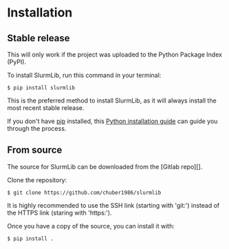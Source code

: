 # Installation

## Stable release

This will only work if the project was uploaded to the Python Package Index (PyPI).

To install SlurmLib, run this command in your
terminal:

```console
$ pip install slurmlib
```

This is the preferred method to install SlurmLib, as it will always install the most recent stable release.

If you don't have [pip][] installed, this [Python installation guide][]
can guide you through the process.

## From source

The source for SlurmLib can be downloaded from
the [Gitlab repo][].

Clone the repository:

```console
$ git clone https://github.com/chuber1986/slurmlib
```

It is highly recommended to use the SSH link (starting with 'git:') instead of the HTTPS link (staring with 'https:').

Once you have a copy of the source, you can install it with:

```console
$ pip install .
```

[pip]: https://pip.pypa.io
[Python installation guide]: http://docs.python-guide.org/en/latest/starting/installation/
